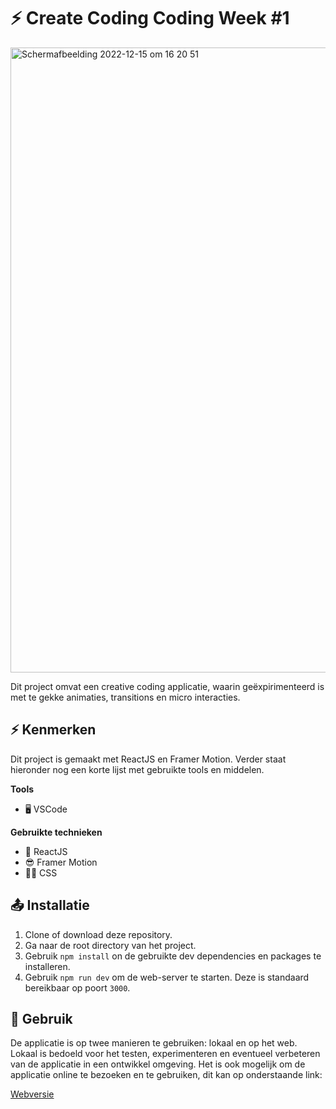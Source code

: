# ⚡ Create Coding Coding Week #1

<img width="1000" alt="Scherm­afbeelding 2022-12-15 om 16 20 51" src="https://user-images.githubusercontent.com/45170095/207898848-42e9efa5-f537-488a-8d18-42ceab8f0b7e.png">

Dit project omvat een creative coding applicatie, waarin geëxpirimenteerd is met te gekke animaties, transitions en micro interacties.

## ⚡ Kenmerken

Dit project is gemaakt met ReactJS en Framer Motion. Verder staat hieronder nog een korte lijst met gebruikte tools en middelen.

**Tools**

- 🖥️ VSCode

**Gebruikte technieken**

- 🚀 ReactJS
- 😎 Framer Motion
- 💅🏼 CSS

## 📤 Installatie

1. Clone of download deze repository.
2. Ga naar de root directory van het project.
3. Gebruik `npm install` on de gebruikte dev dependencies en packages te installeren.
4. Gebruik `npm run dev` om de web-server te starten. Deze is standaard bereikbaar op poort `3000`.

## 🔨 Gebruik

De applicatie is op twee manieren te gebruiken: lokaal en op het web. Lokaal is bedoeld voor het testen, experimenteren en eventueel verbeteren van de applicatie in een ontwikkel omgeving. Het is ook mogelijk om de applicatie online te bezoeken en te gebruiken, dit kan op onderstaande link:

[Webversie]()
